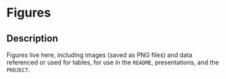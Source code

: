 Figures
================

## Description

Figures live here, including images (saved as PNG files) and data
referenced or used for tables, for use in the `README`, presentations,
and the `PROJECT`.
